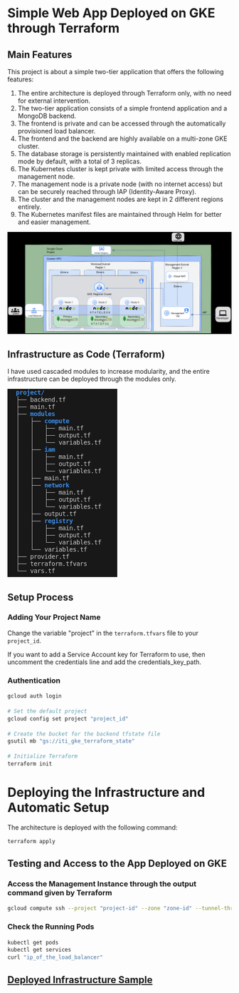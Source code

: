 # Simple Web App Deployed on GKE through Terraform

## Main Features

This project is about a simple two-tier application that offers the following features:

1. The entire architecture is deployed through Terraform only, with no need for external intervention.
2. The two-tier application consists of a simple frontend application and a MongoDB backend.
3. The frontend is private and can be accessed through the automatically provisioned load balancer.
4. The frontend and the backend are highly available on a multi-zone GKE cluster.
5. The database storage is persistently maintained with enabled replication mode by default, with a total of 3 replicas.
6. The Kubernetes cluster is kept private with limited access through the management node.
7. The management node is a private node (with no internet access) but can be securely reached through IAP (Identity-Aware Proxy).
8. The cluster and the management nodes are kept in 2 different regions entirely.
9. The Kubernetes manifest files are maintained through Helm for better and easier management.

![](./screenshots/infra_schema.png)

## Infrastructure as Code (Terraform)

I have used cascaded modules to increase modularity, and the entire infrastructure can be deployed through the modules only.

![tree](screenshots/tree.png)

## Setup Process

### Adding Your Project Name

Change the variable "project" in the `terraform.tfvars` file to your `project_id`.

If you want to add a Service Account key for Terraform to use, then uncomment the credentials line and add the credentials_key_path.

### Authentication

```bash
gcloud auth login

# Set the default project
gcloud config set project "project_id"

# Create the bucket for the backend tfstate file
gsutil mb "gs://iti_gke_terraform_state"

# Initialize Terraform
terraform init
```
# Deploying the Infrastructure and Automatic Setup

The architecture is deployed with the following command:

```bash
terraform apply
```

## Testing and Access to the App Deployed on GKE
 


### Access the Management Instance through the output command given by Terraform

```bash
gcloud compute ssh --project "project-id" --zone "zone-id" --tunnel-through-iap  iti-webapp-project-managment-node
```

### Check the Running Pods

```bash
kubectl get pods
kubectl get services
curl "ip_of_the_load_balancer"
```

## [Deployed Infrastructure Sample](/architecture_info/)
